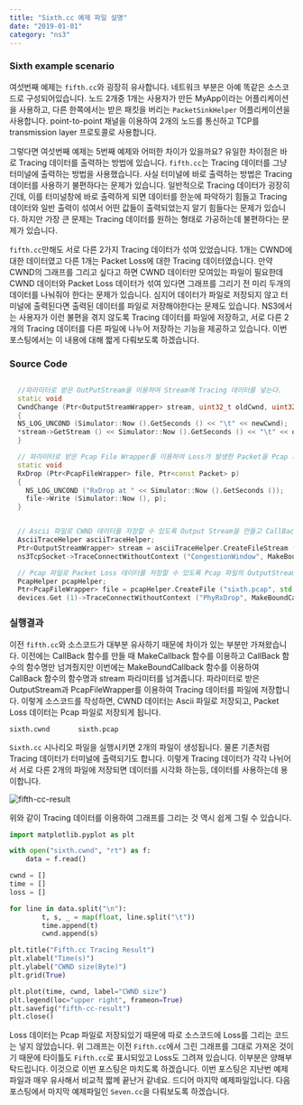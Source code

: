 ```yaml
---
title: "Sixth.cc 예제 파일 설명"
date: "2019-01-01"
category: "ns3"
---
```


### Sixth example scenario

여섯번째 예제는 `fifth.cc`와 굉장히 유사합니다. 네트워크 부분은 아예 똑같은 소스코드로 구성되어있습니다. 노드 2개중 1개는 사용자가 만든 MyApp이라는 어플리케이션을 사용하고, 다른 한쪽에서는 받은 패킷을 버리는 `PacketSinkHelper` 어플리케이션을 사용합니다. point-to-point 채널을 이용하여 2개의 노드를 통신하고 TCP를 transmission layer 프로토콜로 사용합니다.

그렇다면 여섯번째 예제는 5번째 예제와 어떠한 차이가 있을까요? 유일한 차이점은 바로 Tracing 데이터를 출력하는 방법에 있습니다. `fifth.cc`는 Tracing 데이터를 그냥 터미널에 출력하는 방법을 사용했습니다. 사실 터미널에 바로 출력하는 방법은 Tracing 데이터를 사용하기 불편하다는 문제가 있습니다. 일반적으로 Tracing 데이터가 굉장히 긴데, 이를 터미널창에 바로 출력하게 되면 데이터를 한눈에 파악하기 힘들고 Tracing 데이터와 일반 출력이 섞여서 어떤 값들이 출력되었는지 알기 힘들다는 문제가 있습니다. 하지만 가장 큰 문제는 Tracing 데이터를 원하는 형태로 가공하는데 불편하다는 문제가 있습니다.

`fifth.cc`만해도 서로 다른 2가지 Tracing 데이터가 섞여 있었습니다. 1개는 CWND에 대한 데이터였고 다른 1개는 Packet Loss에 대한 Tracing 데이터였습니다. 만약 CWND의 그래프를 그리고 싶다고 하면 CWND 데이터만 모여있는 파일이 필요한데 CWND 데이터와 Packet Loss 데이터가 섞여 있다면 그래프를 그리기 전 미리 두개의 데이터를 나눠줘야 한다는 문제가 있습니다. 심지어 데이터가 파일로 저장되지 않고 터미널에 출력된다면 출력된 데이터를 파일로 저장해야한다는 문제도 있습니다. NS3에서는 사용자가 이런 불편을 겪지 않도록 Tracing 데이터를 파일에 저장하고, 서로 다른 2개의 Tracing 데이터를 다른 파일에 나누어 저장하는 기능을 제공하고 있습니다. 이번 포스팅에서는 이 내용에 대해 짧게 다뤄보도록 하겠습니다.

### Source Code

```c++

  //파라미터로 받은 OutPutStream을 이용하여 Stream에 Tracing 데이터를 넣는다.  
  static void
  CwndChange (Ptr<OutputStreamWrapper> stream, uint32_t oldCwnd, uint32_t newCwnd)
  {
  NS_LOG_UNCOND (Simulator::Now ().GetSeconds () << "\t" << newCwnd);
  *stream->GetStream () << Simulator::Now ().GetSeconds () << "\t" << oldCwnd << "\t" << newCwnd << std::endl;
  }

  // 파라미터로 받은 Pcap File Wrapper를 이용하여 Loss가 발생한 Packet을 Pcap 파일의 형태로 저장한다.  
  static void
  RxDrop (Ptr<PcapFileWrapper> file, Ptr<const Packet> p)
  {
    NS_LOG_UNCOND ("RxDrop at " << Simulator::Now ().GetSeconds ());
    file->Write (Simulator::Now (), p);
  }


  // Ascii 파일로 CWND 데이터를 저장할 수 있도록 Output Stream을 만들고 CallBack 함수를 만들 때 stream 역시 파라미터로 넘겨준다.  
  AsciiTraceHelper asciiTraceHelper;
  Ptr<OutputStreamWrapper> stream = asciiTraceHelper.CreateFileStream ("sixth.cwnd");
  ns3TcpSocket->TraceConnectWithoutContext ("CongestionWindow", MakeBoundCallback (&CwndChange, stream));

  // Pcap 파일로 Packet Loss 데이터를 저장할 수 있도록 Pcap 파일의 OutputStream을 만들고 CallBack 함수를 만들 때 stream 역시 파라미터로 넘겨준다.
  PcapHelper pcapHelper;
  Ptr<PcapFileWrapper> file = pcapHelper.CreateFile ("sixth.pcap", std::ios::out, PcapHelper::DLT_PPP);
  devices.Get (1)->TraceConnectWithoutContext ("PhyRxDrop", MakeBoundCallback (&RxDrop, file));

```

### 실행결과

이전 `fifth.cc`와 소스코드가 대부분 유사하기 때문에 차이가 있는 부분만 가져왔습니다. 이전에는 CallBack 함수를 만들 때 MakeCallback 함수를 이용하고 CallBack 함수의 함수명만 넘겨줬지만 이번에는 MakeBoundCallback 함수를 이용하여 CallBack 함수의 함수명과 stream 파라미터를 넘겨줍니다. 파라미터로 받은 OutputStream과 PcapFileWrapper를 이용하여 Tracing 데이터를 파일에 저장합니다. 이렇게 소스코드를 작성하면, CWND 데이터는 Ascii 파일로 저장되고, Packet Loss 데이터는 Pcap 파일로 저장되게 됩니다.

```shell
sixth.cwnd       sixth.pcap
```

`Sixth.cc` 시나리오 파일을 실행시키면 2개의 파일이 생성됩니다. 물론 기존처럼 Tracing 데이터가 터미널에 출력되기도 합니다. 이렇게 Tracing 데이터가 각각 나뉘어서 서로 다른 2개의 파일에 저장되면 데이터를 시각화 하는등, 데이터를 사용하는데 용이합니다.

![fifth-cc-result](https://i.imgur.com/GmjR9DU.png)

위와 같이 Tracing 데이터를 이용하여 그래프를 그리는 것 역시 쉽게 그릴 수 있습니다.

```python
import matplotlib.pyplot as plt

with open("sixth.cwnd", "rt") as f:
    data = f.read()

cwnd = []
time = []
loss = []

for line in data.split("\n"):
        t, s, _ = map(float, line.split("\t"))
        time.append(t)
        cwnd.append(s)

plt.title("Fifth.cc Tracing Result")
plt.xlabel("Time(s)")
plt.ylabel("CWND size(Byte)")
plt.grid(True)

plt.plot(time, cwnd, label="CWND size")
plt.legend(loc="upper right", frameon=True)
plt.savefig("fifth-cc-result")
plt.close()
```

Loss 데이터는 Pcap 파일로 저장되있기 때문에 따로 소스코드에 Loss를 그리는 코드는 넣지 않았습니다. 위 그래프는 이전 `Fifth.cc`에서 그린 그래프를 그대로 가져온 것이기 때문에 타이틀도 `Fifth.cc`로 표시되있고 Loss도 그려져 있습니다. 이부분은 양해부탁드립니다. 이것으로 이번 포스팅은 마치도록 하겠습니다. 이번 포스팅은 지난번 예제 파일과 매우 유사해서 비교적 짧께 끝난거 같네요. 드디어 마지막 예제파일입니다. 다음 포스팅에서 마지막 예제파일인 `Seven.cc`을 다뤄보도록 하겠습니다.
